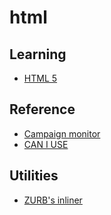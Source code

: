 # html

## Learning
- [HTML 5](http://diveintohtml5.info/index.html)

## Reference
- [Campaign monitor](https://www.campaignmonitor.com/css/)
- [CAN I USE](http://caniuse.com/)

## Utilities
- [ZURB's inliner](http://foundation.zurb.com/emails/inliner-v2.html)
